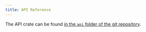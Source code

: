```yaml
---
title: API Reference
---
```


The API crate can be found [in the `api` folder of the git repository](https://github.com/LinwoodDev/Luna/tree/main/api).
